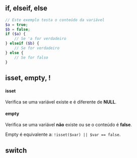 ## if, elseif, else
```php
// Este exemplo testa o conteúdo da variável
$a = true;
$b = false;
if ($a) {
	// Se 'a for verdadeiro
} elseif ($b) {
	// Se for verdadeiro
} else {
	// Se for falso
}
```

## isset, empty, !
#### isset
Verifica se uma variável existe e é diferente de **NULL**.

#### empty
Verifica se uma variável **não** existe ou se o conteúdo é **false**.

Empty é equivalente a: `!isset($var) || $var == false`.

## switch
<!--stackedit_data:
eyJoaXN0b3J5IjpbLTM2MTc5ODM0MF19
-->